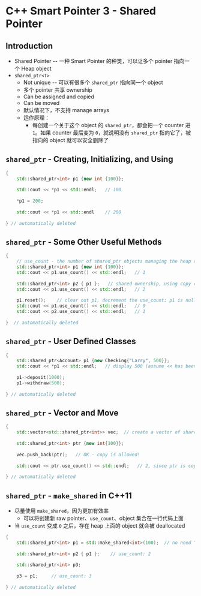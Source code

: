 # C++ Smart Pointer 3 - Shared Pointer

## Introduction

+ Shared Pointer -- 一种 Smart Pointer 的种类，可以让多个 pointer 指向一个 Heap object
+ `shared_ptr<T>`
  + Not unique -- 可以有很多个 `shared_ptr` 指向同一个 object
  + 多个 pointer 共享 ownership
  + Can be assigned and copied
  + Can be moved
  + 默认情况下，不支持 manage arrays
  + 运作原理：
    + 每创建一个关于这个 object 的 `shared_ptr`，都会把一个 counter 进 `1`。如果 counter 最后变为 `0`，就说明没有 `shared_ptr` 指向它了，被指向的 object 就可以安全删除了

## `shared_ptr` - Creating, Initializing, and Using

```c++
{
	std::shared_ptr<int> p1 {new int {100}};
	
	std::cout << *p1 << std::endl;   // 100
	
	*p1 = 200;
	
	std::cout << *p1 << std::endl    // 200
	
} // automatically deleted
```

## `shared_ptr` - Some Other Useful Methods

```c++
{
	// use_count - the number of shared_ptr objects managing the heap object
	std::shared_ptr<int> p1 {new int {100}};
	std::cout << p1.use_count() << std::endl;   // 1
	
	std::shared_ptr<int> p2 { p1 };   // shared ownership, using copy constructor of p1
	std::cout << p1.use_count() << std::endl;   // 2
    
    p1.reset();    // clear out p1, decrement the use_count; p1 is nulled out, but object is not destroyed since p2 is still pointing to it
    std::cout << p1.use_count() << std::endl;   // 0
    std::cout << p2.use_count() << std::endl;   // 1
    
}  // automatically deleted
```

## `shared_ptr` - User Defined Classes

```c++
{
	std::shared_ptr<Account> p1 {new Checking{"Larry", 500}}; 
	std::cout << *p1 << std::endl;   // display 500 (assume << has been overloaded)
	
	p1->deposit(1000);
	p1->withdraw(500);
	
} // automatically deleted
```

## `shared_ptr` - Vector and Move

```c++
{
	std::vector<std::shared_ptr<int>> vec;  // create a vector of shared_ptr with int type
	
	std::shared_ptr<int> ptr {new int{100}};
	
	vec.push_back(ptr);   // OK - copy is allowed!
	
	std::cout << ptr.use_count() << std::endl;   // 2, since ptr is copied to the vector
	
} // automatically deleted
```

## `shared_ptr` - `make_shared` in C++11

+ 尽量使用 `make_shared`，因为更加有效率
  + 可以将创建新 raw pointer、`use_count`、object 集合在一行代码上面
+ 当 `use_count` 变成 `0` 之后，存在 heap 上面的 object 就会被 deallocated

```c++
{
	std::shared_ptr<int> p1 = std::make_shared<int>(100);  // no need "new" keyword
    
    std::shared_ptr<int> p2 { p1 };    // use_count: 2
    
    std::shared_ptr<int> p3;
    
    p3 = p1;     // use_count: 3
	
} // automatically deleted
```
